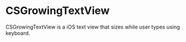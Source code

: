 CSGrowingTextView
=================

CSGrowingTextView is a iOS text view that sizes while user types using keyboard.
